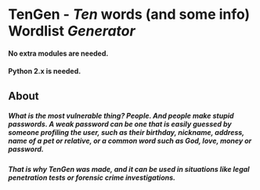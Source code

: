 # TenGen - _Ten_ words (and some info) Wordlist _Generator_

#### No extra modules are needed. 
#### Python 2.x is needed.

## About

##### What is the most vulnerable thing? People. And people make stupid passwords. A weak password can be one that is easily guessed by someone profiling the user, such as their birthday, nickname, address, name of a pet or relative, or a common word such as God, love, money or password.

##### That is why TenGen was made, and it can be used in situations like legal penetration tests or forensic crime investigations.
